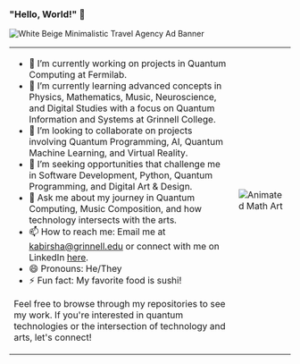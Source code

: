 ### "Hello, World!" 👋
![White Beige Minimalistic Travel Agency Ad Banner](https://github.com/shabab-kabir/shabab-kabir/assets/126777449/fd783450-d003-442a-a22c-d962b1af4b39)

<table>
<tr>
<td>

- 🔭 I’m currently working on projects in Quantum Computing at Fermilab.
- 🌱 I’m currently learning advanced concepts in Physics, Mathematics, Music, Neuroscience, and Digital Studies with a focus on Quantum Information and Systems at Grinnell College.
- 👯 I’m looking to collaborate on projects involving Quantum Programming, AI, Quantum Machine Learning, and Virtual Reality.
- 🤔 I’m seeking opportunities that challenge me in Software Development, Python, Quantum Programming, and Digital Art & Design.
- 💬 Ask me about my journey in Quantum Computing, Music Composition, and how technology intersects with the arts.
- 📫 How to reach me: Email me at kabirsha@grinnell.edu or connect with me on LinkedIn [here](https://linkedin.com/in/shabab-kabir).
- 😄 Pronouns: He/They
- ⚡ Fun fact: My favorite food is sushi!

Feel free to browse through my repositories to see my work. If you're interested in quantum technologies or the intersection of technology and arts, let's connect!

</td>
<td>
  
<img src="https://github.com/shabab-kabir/shabab-kabir/assets/126777449/2ecc5b2c-a80e-481b-b383-9151902f7800" alt="Animated Math Art" style="max-width:100%;">

</td>
</tr>
</table>
